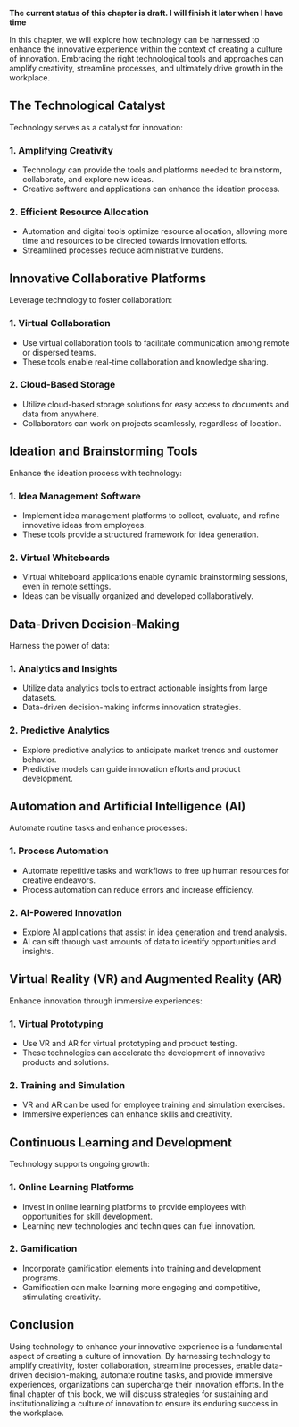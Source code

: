 **The current status of this chapter is draft. I will finish it later when I have time**

In this chapter, we will explore how technology can be harnessed to enhance the innovative experience within the context of creating a culture of innovation. Embracing the right technological tools and approaches can amplify creativity, streamline processes, and ultimately drive growth in the workplace.

The Technological Catalyst
--------------------------

Technology serves as a catalyst for innovation:

### **1. Amplifying Creativity**

* Technology can provide the tools and platforms needed to brainstorm, collaborate, and explore new ideas.
* Creative software and applications can enhance the ideation process.

### **2. Efficient Resource Allocation**

* Automation and digital tools optimize resource allocation, allowing more time and resources to be directed towards innovation efforts.
* Streamlined processes reduce administrative burdens.

Innovative Collaborative Platforms
----------------------------------

Leverage technology to foster collaboration:

### **1. Virtual Collaboration**

* Use virtual collaboration tools to facilitate communication among remote or dispersed teams.
* These tools enable real-time collaboration and knowledge sharing.

### **2. Cloud-Based Storage**

* Utilize cloud-based storage solutions for easy access to documents and data from anywhere.
* Collaborators can work on projects seamlessly, regardless of location.

Ideation and Brainstorming Tools
--------------------------------

Enhance the ideation process with technology:

### **1. Idea Management Software**

* Implement idea management platforms to collect, evaluate, and refine innovative ideas from employees.
* These tools provide a structured framework for idea generation.

### **2. Virtual Whiteboards**

* Virtual whiteboard applications enable dynamic brainstorming sessions, even in remote settings.
* Ideas can be visually organized and developed collaboratively.

Data-Driven Decision-Making
---------------------------

Harness the power of data:

### **1. Analytics and Insights**

* Utilize data analytics tools to extract actionable insights from large datasets.
* Data-driven decision-making informs innovation strategies.

### **2. Predictive Analytics**

* Explore predictive analytics to anticipate market trends and customer behavior.
* Predictive models can guide innovation efforts and product development.

Automation and Artificial Intelligence (AI)
-------------------------------------------

Automate routine tasks and enhance processes:

### **1. Process Automation**

* Automate repetitive tasks and workflows to free up human resources for creative endeavors.
* Process automation can reduce errors and increase efficiency.

### **2. AI-Powered Innovation**

* Explore AI applications that assist in idea generation and trend analysis.
* AI can sift through vast amounts of data to identify opportunities and insights.

Virtual Reality (VR) and Augmented Reality (AR)
-----------------------------------------------

Enhance innovation through immersive experiences:

### **1. Virtual Prototyping**

* Use VR and AR for virtual prototyping and product testing.
* These technologies can accelerate the development of innovative products and solutions.

### **2. Training and Simulation**

* VR and AR can be used for employee training and simulation exercises.
* Immersive experiences can enhance skills and creativity.

Continuous Learning and Development
-----------------------------------

Technology supports ongoing growth:

### **1. Online Learning Platforms**

* Invest in online learning platforms to provide employees with opportunities for skill development.
* Learning new technologies and techniques can fuel innovation.

### **2. Gamification**

* Incorporate gamification elements into training and development programs.
* Gamification can make learning more engaging and competitive, stimulating creativity.

Conclusion
----------

Using technology to enhance your innovative experience is a fundamental aspect of creating a culture of innovation. By harnessing technology to amplify creativity, foster collaboration, streamline processes, enable data-driven decision-making, automate routine tasks, and provide immersive experiences, organizations can supercharge their innovation efforts. In the final chapter of this book, we will discuss strategies for sustaining and institutionalizing a culture of innovation to ensure its enduring success in the workplace.
